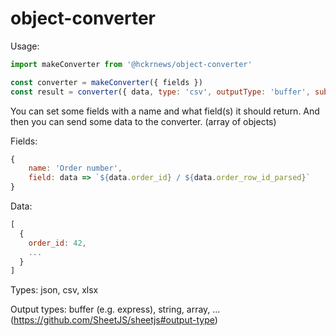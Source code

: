 # object-converter

Usage:
```javascript
import makeConverter from '@hckrnews/object-converter'

const converter = makeConverter({ fields })
const result = converter({ data, type: 'csv', outputType: 'buffer', subField: 'quantities', subItems: 'battery' })
```

You can set some fields with a name and what field(s) it should return.
And then you can send some data to the converter. (array of objects)

Fields:
```javascript
{
    name: 'Order number',
    field: data => `${data.order_id} / ${data.order_row_id_parsed}`
}
```

Data:
```javascript
[
  {
    order_id: 42,
    ...
  }
]
```

Types:
json, csv, xlsx

Output types:
buffer (e.g. express), string, array, ...
(https://github.com/SheetJS/sheetjs#output-type)
